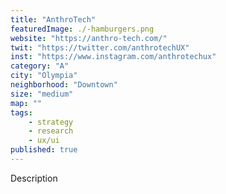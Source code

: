 ```yaml
---
title: "AnthroTech"
featuredImage: ./-hamburgers.png
website: "https://anthro-tech.com/"
twit: "https://twitter.com/anthrotechUX"
inst: "https://www.instagram.com/anthrotechux"
category: "A"
city: "Olympia"
neighborhood: "Downtown"
size: "medium"
map: ""
tags:
    - strategy
    - research
    - ux/ui
published: true
---
```


Description
